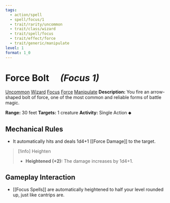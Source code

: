 ```yaml
---
tags:
  - action/spell
  - spell/focus/1
  - trait/rarity/uncommon
  - trait/class/wizard
  - trait/spell/focus
  - trait/effect/force
  - trait/generic/manipulate
level: 1
format: 1_0
---
```

# Force Bolt [](#Actions "Single Action") &emsp;*(Focus 1)*

[Uncommon](Uncommon.md "Uncommon Rarity Trait") [Wizard](Wizard.md "Class Trait") [Focus](Focus.md "General Trait") [Force](Force.md "Effect Trait") [Manipulate](Manipulate.md "General Trait")
**Description:** You fire an arrow-shaped bolt of force, one of the most common and reliable forms of battle magic. 

**Range:** 30 feet
**Targets:** 1 creature
**Activity:** Single Action ⬥

## Mechanical Rules

- It automatically hits and deals 1d4+1 [[Force Damage]] to the target.

> [!info] Heighten
>- **Heightened (+2):** The damage increases by 1d4+1.

## Gameplay Interaction

- [[Focus Spells]] are automatically heightened to half your level rounded up, just like cantrips are.